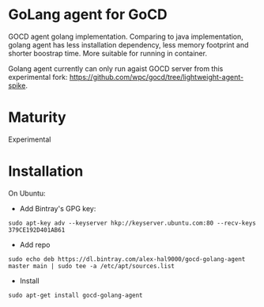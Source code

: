 GoLang agent for GoCD
=========================

GOCD agent golang implementation. Comparing to java implementation, golang agent has less installation dependency, less memory footprint and shorter boostrap time. More suitable for running in container.

Golang agent currently can only run agaist GOCD server from this experimental fork: https://github.com/wpc/gocd/tree/lightweight-agent-spike.

Maturity
=======
Experimental

Installation
===========

On Ubuntu:
* Add Bintray's GPG key:
```
sudo apt-key adv --keyserver hkp://keyserver.ubuntu.com:80 --recv-keys 379CE192D401AB61
```
* Add repo
```
sudo echo deb https://dl.bintray.com/alex-hal9000/gocd-golang-agent master main | sudo tee -a /etc/apt/sources.list
```
* Install
```
sudo apt-get install gocd-golang-agent
```